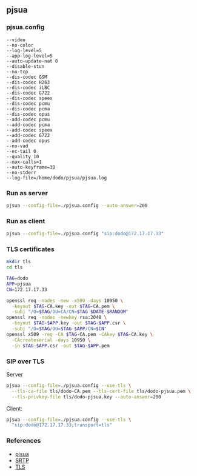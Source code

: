 ## pjsua

### pjsua.config

```config
--video
--no-color
--log-level=5
--app-log-level=5
--auto-update-nat 0
--disable-stun
--no-tcp
--dis-codec GSM
--dis-codec H263
--dis-codec iLBC
--dis-codec G722
--dis-codec speex
--dis-codec pcmu
--dis-codec pcma
--dis-codec opus
--add-codec pcmu
--add-codec pcma
--add-codec speex
--add-codec G722
--add-codec opus
--no-vad
--ec-tail 0
--quality 10
--max-calls=1
--auto-keyframe=30
--no-stderr
--log-file=/home/dodo/pjsua/pjsua.log
```

### Run as server

```bash
pjsua --config-file=./pjsua.config --auto-answer=200
```

### Run as client

```bash
pjsua --config-file=./pjsua.config "sip:dodo@172.17.17.33"
```

### TLS certificates

```bash
mkdir tls
cd tls

TAG=dodo
APP=pjsua
CN=172.17.17.33

openssl req -nodes -new -x509 -days 10950 \
  -keyout $TAG-CA.key -out $TAG-CA.pem \
  -subj "/O=$TAG/OU=CA/CN=$TAG $DATE-$RANDOM"
openssl req -nodes -newkey rsa:2048 \
  -keyout $TAG-$APP.key -out $TAG-$APP.csr \
  -subj "/O=$TAG/OU=$TAG-$APP/CN=$CN"
openssl x509 -req -CA $TAG-CA.pem -CAkey $TAG-CA.key \
  -CAcreateserial -days 10950 \
  -in $TAG-$APP.csr -out $TAG-$APP.pem
```

### SIP over TLS

Server

```bash
pjsua --config-file=./pjsua.config --use-tls \
  --tls-ca-file tls/dodo-CA.pem --tls-cert-file tls/dodo-pjsua.pem \
  --tls-privkey-file tls/dodo-pjsua.key --auto-answer=200
```

Client:

```bash
pjsua --config-file=./pjsua.config --use-tls \
  "sip:dodo@172.17.17.33;transport=tls"
```

### References

- [pjsua](https://www.pjsip.org/pjsua.htm)
- [SRTP](https://docs.pjsip.org/en/latest/specific-guides/security/srtp.html)
- [TLS](https://docs.pjsip.org/en/latest/specific-guides/security/ssl.html)
